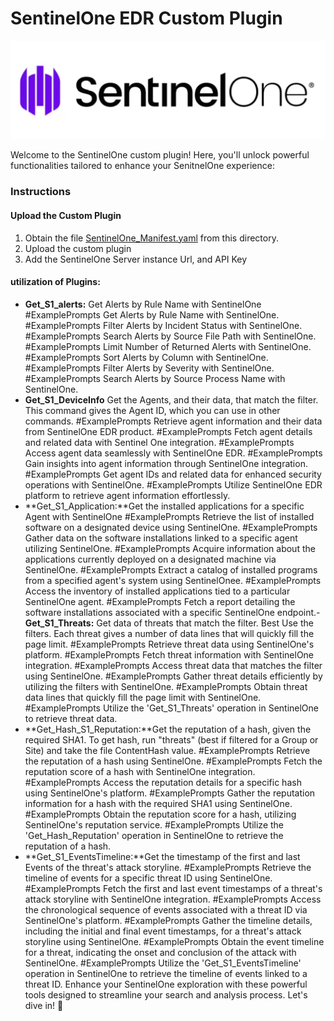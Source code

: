 # SentinelOne EDR Custom Plugin

<p align="center">
<img src="./images/logo.png?raw=true">
</p>

Welcome to the SentinelOne custom plugin! Here, you'll unlock powerful functionalities tailored to enhance your SenitnelOne experience:
### Instructions
#### Upload the Custom Plugin

1. Obtain the file [SentinelOne_Manifest.yaml](https://github.com/Yaniv-Shasha/SecurityCopilot/blob/main/CustomPlugIns/SentinelOneEDR/SentinelOne_Manifest.yaml) from this directory.
2. Upload the custom plugin
3. Add the SentinelOne Server instance  Url, and API Key

#### utilization of Plugins:

- **Get_S1_alerts:** Get Alerts by Rule Name with SentinelOne
                                        #ExamplePrompts Get Alerts by Rule Name with SentinelOne.
                                        #ExamplePrompts Filter Alerts by Incident Status with SentinelOne.
                                        #ExamplePrompts Search Alerts by Source File Path with SentinelOne.
                                        #ExamplePrompts Limit Number of Returned Alerts with SentinelOne.
                                        #ExamplePrompts Sort Alerts by Column with SentinelOne.
                                        #ExamplePrompts Filter Alerts by Severity with SentinelOne.
                                        #ExamplePrompts Search Alerts by Source Process Name with SentinelOne.
- **Get_S1_DeviceInfo** Get the Agents, and their data, that match the filter. This command gives the Agent ID, which you can use in other commands.
                                        #ExamplePrompts Retrieve agent information and their data from SentinelOne EDR product.
                                        #ExamplePrompts Fetch agent details and related data with Sentinel One integration.
                                        #ExamplePrompts Access agent data seamlessly with SentinelOne EDR.
                                        #ExamplePrompts Gain insights into agent information through SentinelOne integration.
                                        #ExamplePrompts Get agent IDs and related data for enhanced security operations with SentinelOne.
                                        #ExamplePrompts Utilize SentinelOne EDR platform to retrieve agent information effortlessly.
- **Get_S1_Application:**Get the installed applications for a specific Agent with SentinelOne
                                        #ExamplePrompts Retrieve the list of installed software on a designated device using SentinelOne.
                                        #ExamplePrompts Gather data on the software installations linked to a specific agent utilizing SentinelOne.
                                        #ExamplePrompts Acquire information about the applications currently deployed on a designated machine via SentinelOne.
                                        #ExamplePrompts Extract a catalog of installed programs from a specified agent's system using SentinelOnee.
                                        #ExamplePrompts Access the inventory of installed applications tied to a particular SentinelOne agent.
                                        #ExamplePrompts Fetch a report detailing the software installations associated with a specific SentinelOne endpoint.- 
**Get_S1_Threats:**  Get data of threats that match the filter. Best Use the filters. Each threat gives a number of data lines that will quickly fill the page limit.
                                      #ExamplePrompts Retrieve threat data using SentinelOne's platform.
                                      #ExamplePrompts Fetch threat information with SentinelOne integration.
                                      #ExamplePrompts Access threat data that matches the filter using SentinelOne.
                                      #ExamplePrompts Gather threat details efficiently by utilizing the filters with SentinelOne.
                                      #ExamplePrompts Obtain threat data lines that quickly fill the page limit with SentinelOne.
                                      #ExamplePrompts Utilize the 'Get_S1_Threats' operation in SentinelOne to retrieve threat data.
- **Get_Hash_S1_Reputation:**Get the reputation of a hash, given the required SHA1. To get hash, run "threats" (best if filtered for a Group or Site) and take the file ContentHash value.
                                      #ExamplePrompts Retrieve the reputation of a hash using SentinelOne.
                                      #ExamplePrompts Fetch the reputation score of a hash with SentinelOne integration.
                                      #ExamplePrompts Access the reputation details for a specific hash using SentinelOne's platform.
                                      #ExamplePrompts Gather the reputation information for a hash with the required SHA1 using SentinelOne.
                                      #ExamplePrompts Obtain the reputation score for a hash, utilizing SentinelOne's reputation service.
                                      #ExamplePrompts Utilize the 'Get_Hash_Reputation' operation in SentinelOne to retrieve the reputation of a hash.
- **Get_S1_EventsTimeline:**Get the timestamp of the first and last Events of the threat's attack storyline.
                                       #ExamplePrompts Retrieve the timeline of events for a specific threat ID using SentinelOne.
                                       #ExamplePrompts Fetch the first and last event timestamps of a threat's attack storyline with SentinelOne integration.
                                       #ExamplePrompts Access the chronological sequence of events associated with a threat ID via SentinelOne's platform.
                                       #ExamplePrompts Gather the timeline details, including the initial and final event timestamps, for a threat's attack storyline using SentinelOne.
                                       #ExamplePrompts Obtain the event timeline for a threat, indicating the onset and conclusion of the attack with SentinelOne.
                                       #ExamplePrompts Utilize the 'Get_S1_EventsTimeline' operation in SentinelOne to retrieve the timeline of events linked to a threat ID.
Enhance your SentinelOne exploration with these powerful tools designed to streamline your search and analysis process. Let's dive in! 🚀
